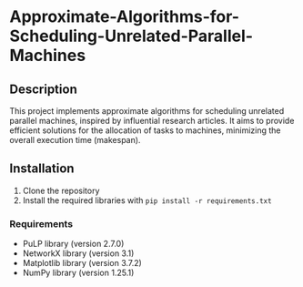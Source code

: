 # Approximate-Algorithms-for-Scheduling-Unrelated-Parallel-Machines

## Description
This project implements approximate algorithms for scheduling unrelated parallel machines,
inspired by influential research articles.
It aims to provide efficient solutions for the allocation of tasks to machines,
minimizing the overall execution time (makespan).

## Installation
1. Clone the repository
2. Install the required libraries with `pip install -r requirements.txt`

### Requirements
- PuLP library (version 2.7.0)
- NetworkX library (version 3.1)
- Matplotlib library (version 3.7.2)
- NumPy library (version 1.25.1)
